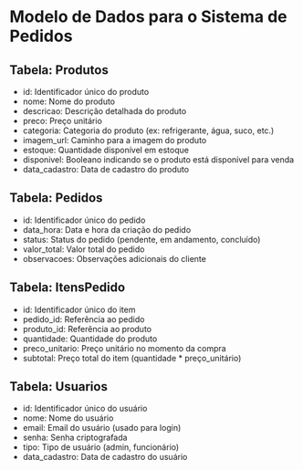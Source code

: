 # Modelo de Dados para o Sistema de Pedidos

## Tabela: Produtos
- id: Identificador único do produto
- nome: Nome do produto
- descricao: Descrição detalhada do produto
- preco: Preço unitário
- categoria: Categoria do produto (ex: refrigerante, água, suco, etc.)
- imagem_url: Caminho para a imagem do produto
- estoque: Quantidade disponível em estoque
- disponivel: Booleano indicando se o produto está disponível para venda
- data_cadastro: Data de cadastro do produto

## Tabela: Pedidos
- id: Identificador único do pedido
- data_hora: Data e hora da criação do pedido
- status: Status do pedido (pendente, em andamento, concluído)
- valor_total: Valor total do pedido
- observacoes: Observações adicionais do cliente

## Tabela: ItensPedido
- id: Identificador único do item
- pedido_id: Referência ao pedido
- produto_id: Referência ao produto
- quantidade: Quantidade do produto
- preco_unitario: Preço unitário no momento da compra
- subtotal: Preço total do item (quantidade * preço_unitário)

## Tabela: Usuarios
- id: Identificador único do usuário
- nome: Nome do usuário
- email: Email do usuário (usado para login)
- senha: Senha criptografada
- tipo: Tipo de usuário (admin, funcionário)
- data_cadastro: Data de cadastro do usuário
